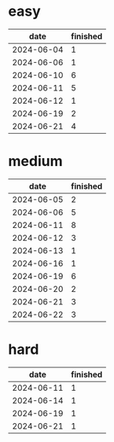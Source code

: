 easy
===

| date | finished |
| --- | --- |
| 2024-06-04 | 1 |
| 2024-06-06 | 1 |
| 2024-06-10 | 6 |
| 2024-06-11 | 5 |
| 2024-06-12 | 1 |
| 2024-06-19 | 2 |
| 2024-06-21 | 4 |

medium
===

| date | finished |
| --- | --- |
| 2024-06-05 | 2 |
| 2024-06-06 | 5 |
| 2024-06-11 | 8 |
| 2024-06-12 | 3 |
| 2024-06-13 | 1 |
| 2024-06-16 | 1 |
| 2024-06-19 | 6 |
| 2024-06-20 | 2 |
| 2024-06-21 | 3 |
| 2024-06-22 | 3 |

hard
===

| date | finished |
| --- | --- |
| 2024-06-11 | 1 |
| 2024-06-14 | 1 |
| 2024-06-19 | 1 |
| 2024-06-21 | 1 |

